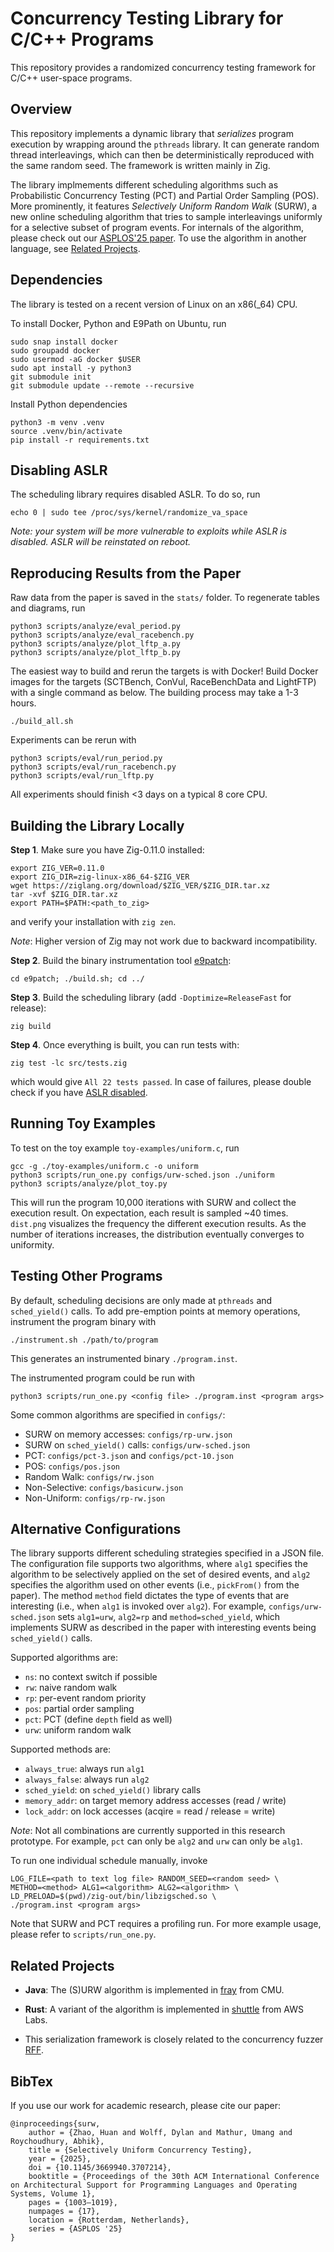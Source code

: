 # Concurrency Testing Library for C/C++ Programs

This repository provides a randomized concurrency testing framework for C/C++ user-space programs.

## Overview

This repository implements a dynamic library that *serializes* program execution by wrapping around the `pthreads` library.
It can generate random thread interleavings, which can then be deterministically reproduced with the same random seed.
The framework is written mainly in Zig.

The library implmements different scheduling algorithms such as Probabilistic Concurrency Testing (PCT) and Partial Order Sampling (POS).
More prominently, it features *Selectively Uniform Random Walk* (SURW), a new online scheduling algorithm that tries to sample interleavings uniformly for a selective subset of program events.
For internals of the algorithm, please check out our [ASPLOS'25 paper](https://zhaohuanqdcn.github.io/assets/files/asplos25.pdf).
To use the algorithm in another language, see [Related Projects](#related-projects).

## Dependencies

The library is tested on a recent version of Linux on an x86(_64) CPU. 

To install Docker, Python and E9Path on Ubuntu, run
```
sudo snap install docker
sudo groupadd docker
sudo usermod -aG docker $USER
sudo apt install -y python3
git submodule init
git submodule update --remote --recursive
```

Install Python dependencies
```
python3 -m venv .venv
source .venv/bin/activate
pip install -r requirements.txt
```

## Disabling ASLR

The scheduling library requires disabled ASLR. To do so, run
```
echo 0 | sudo tee /proc/sys/kernel/randomize_va_space
```
_Note: your system will be more vulnerable to exploits while ASLR is disabled. ASLR will be reinstated on reboot._

## Reproducing Results from the Paper

Raw data from the paper is saved in the `stats/` folder.
To regenerate tables and diagrams, run
```
python3 scripts/analyze/eval_period.py
python3 scripts/analyze/eval_racebench.py
python3 scripts/analyze/plot_lftp_a.py
python3 scripts/analyze/plot_lftp_b.py
```

The easiest way to build and rerun the targets is with Docker!
Build Docker images for the targets (SCTBench, ConVul, RaceBenchData and LightFTP) with a single command as below.
The building process may take a 1-3 hours.
```
./build_all.sh
```


Experiments can be rerun with 
```
python3 scripts/eval/run_period.py
python3 scripts/eval/run_racebench.py
python3 scripts/eval/run_lftp.py
```
All experiments should finish <3 days on a typical 8 core CPU.

## Building the Library Locally

**Step 1**. Make sure you have Zig-0.11.0 installed:
```
export ZIG_VER=0.11.0
export ZIG_DIR=zig-linux-x86_64-$ZIG_VER
wget https://ziglang.org/download/$ZIG_VER/$ZIG_DIR.tar.xz
tar -xvf $ZIG_DIR.tar.xz
export PATH=$PATH:<path_to_zig>
```
and verify your installation with `zig zen`.

*Note*: Higher version of Zig may not work due to backward incompatibility. 

**Step 2**. Build the binary instrumentation tool [e9patch](https://github.com/GJDuck/e9patch/tree/master):
```
cd e9patch; ./build.sh; cd ../
```

**Step 3**. Build the scheduling library (add `-Doptimize=ReleaseFast` for release):
```
zig build
```

**Step 4**. Once everything is built, you can run tests with:
```
zig test -lc src/tests.zig
```
which would give `All 22 tests passed`. 
In case of failures, please double check if you have [ASLR disabled](#disabling-aslr).

## Running Toy Examples

To test on the toy example `toy-examples/uniform.c`, run
```
gcc -g ./toy-examples/uniform.c -o uniform
python3 scripts/run_one.py configs/urw-sched.json ./uniform
python3 scripts/analyze/plot_toy.py
```

This will run the program 10,000 iterations with SURW and collect the execution result. 
On expectation, each result is sampled ~40 times.
`dist.png` visualizes the frequency the different execution results. 
As the number of iterations increases, the distribution eventually converges to uniformity.


## Testing Other Programs

By default, scheduling decisions are only made at `pthreads` and `sched_yield()` calls.
To add pre-emption points at memory operations, instrument the program binary with
```
./instrument.sh ./path/to/program
```
This generates an instrumented binary `./program.inst`.

The instrumented program could be run with
```
python3 scripts/run_one.py <config file> ./program.inst <program args>
```

Some common algorithms are specified in `configs/`:
- SURW on memory accesses: `configs/rp-urw.json`
- SURW on `sched_yield()` calls: `configs/urw-sched.json`
- PCT: `configs/pct-3.json` and `configs/pct-10.json`
- POS: `configs/pos.json`
- Random Walk: `configs/rw.json`
- Non-Selective: `configs/basicurw.json`
- Non-Uniform: `configs/rp-rw.json`

## Alternative Configurations

The library supports different scheduling strategies specified in a JSON file.
The configuration file supports two algorithms, 
where `alg1` specifies the algorithm to be selectively applied on the set of desired events,
and `alg2` specifies the algorithm used on other events (i.e., `pickFrom()` from the paper).
The method `method` field dictates the type of events that are interesting 
(i.e., when `alg1` is invoked over `alg2`).
For example, `configs/urw-sched.json` sets `alg1=urw`, `alg2=rp` and `method=sched_yield`, 
which implements SURW as described in the paper with interesting events being `sched_yield()` calls.

Supported algorithms are:
- `ns`: no context switch if possible
- `rw`: naive random walk
- `rp`: per-event random priority
- `pos`: partial order sampling
- `pct`: PCT (define `depth` field as well)
- `urw`: uniform random walk

Supported methods are:
- `always_true`: always run `alg1`
- `always_false`: always run `alg2`
- `sched_yield`: on `sched_yield()` library calls
- `memory_addr`: on target memory address accesses (read / write)
- `lock_addr`: on lock accesses (acqire = read / release = write)

*Note*: Not all combinations are currently supported in this research prototype.
For example, `pct` can only be `alg2` and `urw` can only be `alg1`.

To run one individual schedule manually, invoke
```
LOG_FILE=<path to text log file> RANDOM_SEED=<random seed> \
METHOD=<method> ALG1=<algorithm> ALG2=<algorithm> \
LD_PRELOAD=$(pwd)/zig-out/bin/libzigsched.so \
./program.inst <program args>
```
Note that SURW and PCT requires a profiling run.
For more example usage, please refer to `scripts/run_one.py`.

## Related Projects

- **Java**: The (S)URW algorithm is implemented in [fray](https://github.com/cmu-pasta/fray) from CMU.

- **Rust**: A variant of the algorithm is implemented in [shuttle](https://github.com/awslabs/shuttle) from AWS Labs.

- This serialization framework is closely related to the concurrency fuzzer [RFF](https://github.com/dylanjwolff/RFF).


## BibTex

If you use our work for academic research, please cite our paper:

```
@inproceedings{surw,
    author = {Zhao, Huan and Wolff, Dylan and Mathur, Umang and Roychoudhury, Abhik},
    title = {Selectively Uniform Concurrency Testing},
    year = {2025},
    doi = {10.1145/3669940.3707214},
    booktitle = {Proceedings of the 30th ACM International Conference on Architectural Support for Programming Languages and Operating Systems, Volume 1},
    pages = {1003–1019},
    numpages = {17},
    location = {Rotterdam, Netherlands},
    series = {ASPLOS '25}
}
```